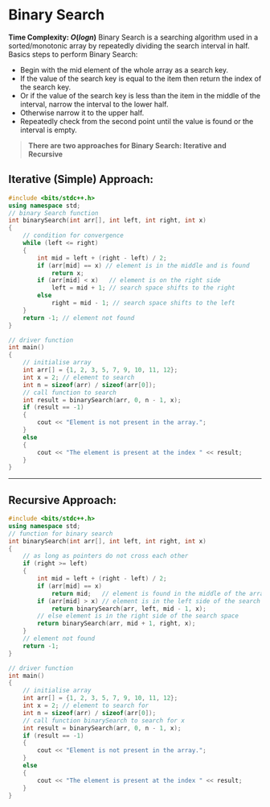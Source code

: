 # Binary Search
**Time Complexity: $O(logn)$**
Binary Search is a searching algorithm used in a sorted/monotonic array by repeatedly dividing the search interval in half.
Basics steps to perform Binary Search:
* Begin with the mid element of the whole array as a search key.
* If the value of the search key is equal to the item then return the index of the search key.
* Or if the value of the search key is less than the item in the middle of the interval, narrow the interval to the lower half.
* Otherwise narrow it to the upper half.
* Repeatedly check from the second point until the value is found or the interval is empty.
> **There are two approaches for Binary Search: Iterative and Recursive**

## **Iterative (Simple) Approach**:
```cpp
#include <bits/stdc++.h>
using namespace std;
// binary Search function
int binarySearch(int arr[], int left, int right, int x)
{
    // condition for convergence
    while (left <= right)
    {
        int mid = left + (right - left) / 2;
        if (arr[mid] == x) // element is in the middle and is found
            return x;
        if (arr[mid] < x)   // element is on the right side
            left = mid + 1; // search space shifts to the right
        else
            right = mid - 1; // search space shifts to the left
    }
    return -1; // element not found
}

// driver function
int main()
{
    // initialise array
    int arr[] = {1, 2, 3, 5, 7, 9, 10, 11, 12};
    int x = 2; // element to search
    int n = sizeof(arr) / sizeof(arr[0]);
    // call function to search
    int result = binarySearch(arr, 0, n - 1, x);
    if (result == -1)
    {
        cout << "Element is not present in the array.";
    }
    else
    {
        cout << "The element is present at the index " << result;
    }
}
```
---
## **Recursive Approach**:
```cpp
#include <bits/stdc++.h>
using namespace std;
// function for binary search
int binarySearch(int arr[], int left, int right, int x)
{
    // as long as pointers do not cross each other
    if (right >= left)
    {
        int mid = left + (right - left) / 2;
        if (arr[mid] == x)
            return mid;   // element is found in the middle of the array
        if (arr[mid] > x) // element is in the left side of the search space
            return binarySearch(arr, left, mid - 1, x);
        // else element is in the right side of the search space
        return binarySearch(arr, mid + 1, right, x);
    }
    // element not found
    return -1;
}

// driver function
int main()
{
    // initialise array
    int arr[] = {1, 2, 3, 5, 7, 9, 10, 11, 12};
    int x = 2; // element to search for
    int n = sizeof(arr) / sizeof(arr[0]);
    // call function binarySearch to search for x
    int result = binarySearch(arr, 0, n - 1, x);
    if (result == -1)
    {
        cout << "Element is not present in the array.";
    }
    else
    {
        cout << "The element is present at the index " << result;
    }
}
```